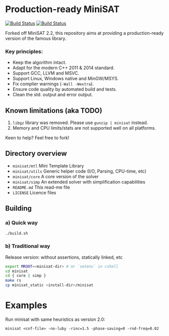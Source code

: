 Production-ready MiniSAT
========================

[![Build Status](https://travis-ci.org/master-keying/minisat.svg?branch=master)](https://travis-ci.org/master-keying/minisat)
[![Build Status](https://ci.appveyor.com/api/projects/status/github/master-keying/minisat?svg=true)](https://ci.appveyor.com/project/horenmar/minisat)

Forked off MiniSAT 2.2, this repository aims at providing
a production-ready version of the famous library.

### Key principles:
- Keep the algorithm intact.
- Adapt for the modern C++ 2011 & 2014 standard.
- Support GCC, LLVM and MSVC.
- Support Linux, Windows native and MinGW/MSYS.
- Fix complier warnings (`-Wall -Wextra`).
- Ensure code quality by automated build and tests.
- Clean the std. output and error output.



Known limitations (aka TODO)
----------------------------

1. `libgz` library was removed. Please use `gunzip | minisat` instead.
2. Memory and CPU limits/stats are not supported well on all platforms.

Keen to help? Feel free to fork!



Directory overview
------------------

- `minisat/mtl`     Mini Template Library
- `minisat/utils`   Generic helper code (I/O, Parsing, CPU-time, etc)
- `minisat/core`    A core version of the solver
- `minisat/simp`    An extended solver with simplification capabilities
- `README.md`       This read-me file
- `LICENSE`         Licence files



Building
--------

### a) Quick way
```bash
./build.sh
```


### b) Traditional way

Release version: without assertions, statically linked, etc

```bash
export MROOT=<minisat-dir> # or `setenv` in cshell
cd minisat
cd { core | simp }
make rs
cp minisat_static <install-dir>/minisat
```



Examples
========

Run minisat with same heuristics as version 2.0:

```minisat <cnf-file> -no-luby -rinc=1.5 -phase-saving=0 -rnd-freq=0.02```
